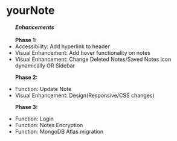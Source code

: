 # yourNote

<ul><b><em>Enhancements</em></b><br><br>
<b>Phase 1:</b><br>
<li />Accessibility: Add hyperlink to header
<li />Visual Enhancement: Add hover functionality on notes
<li />Visual Enhancement: Change Deleted Notes/Saved Notes icon dynamically OR Sidebar

<b>Phase 2:</b>
<li />Function: Update Note
<li />Visual Enhancement: Design(Responsive/CSS changes)

<b>Phase 3:</b>
<li />Function: Login
<li />Function: Notes Encryption
<li />Function: MongoDB Atlas migration
</ul>
